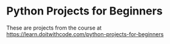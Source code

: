 # Python Projects for Beginners

These are projects from the course at https://learn.doitwithcode.com/python-projects-for-beginners
